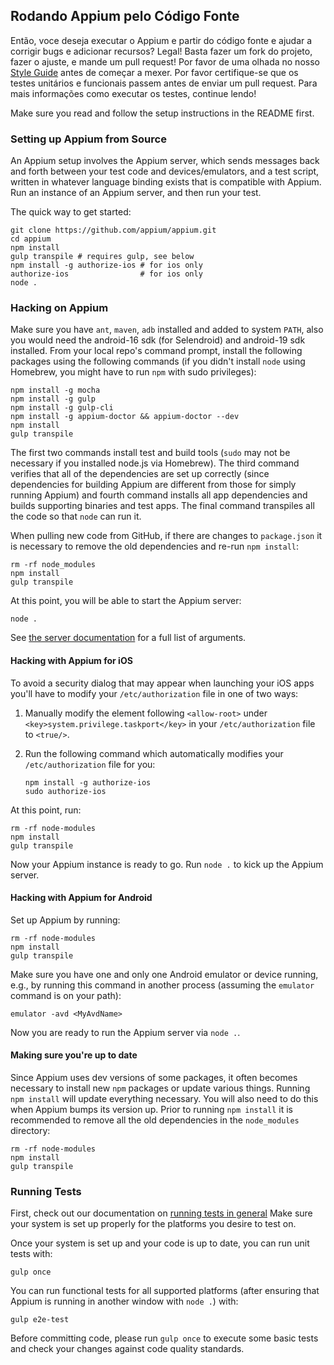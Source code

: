 ## Rodando Appium pelo Código Fonte

Então, voce deseja executar o Appium e partir do código fonte e ajudar a corrigir bugs e adicionar recursos?
Legal! Basta fazer um fork do projeto, fazer o ajuste, e mande um pull request! Por favor de uma olhada no nosso [Style Guide](style-guide-2.0.md) antes de começar a mexer.
Por favor certifique-se que os testes unitários e funcionais passem antes de enviar um pull request. Para mais informações como executar os testes, continue lendo!

Make sure you read and follow the setup instructions in the README first.

### Setting up Appium from Source

An Appium setup involves the Appium server, which sends messages back and forth
between your test code and devices/emulators, and a test script, written in
whatever language binding exists that is compatible with Appium. Run an
instance of an Appium server, and then run your test.

The quick way to get started:

```center
git clone https://github.com/appium/appium.git
cd appium
npm install
gulp transpile # requires gulp, see below
npm install -g authorize-ios # for ios only
authorize-ios                # for ios only
node .
```

### Hacking on Appium

Make sure you have `ant`, `maven`, `adb` installed and added to system `PATH`, also you
would need the android-16 sdk (for Selendroid) and android-19 sdk installed.
From your local repo's command prompt, install the following packages using the
following commands (if you didn't install `node` using Homebrew, you might have
to run `npm` with sudo privileges):

```center
npm install -g mocha
npm install -g gulp
npm install -g gulp-cli
npm install -g appium-doctor && appium-doctor --dev
npm install
gulp transpile
```

The first two commands install test and build tools (`sudo` may not be
necessary if you installed node.js via Homebrew). The third command verifies
that all of the dependencies are set up correctly (since dependencies for
building Appium are different from those for simply running Appium) and fourth
command installs all app dependencies and builds supporting binaries and test
apps. The final command transpiles all the code so that `node` can run it.

When pulling new code from GitHub, if there are changes to `package.json` it
is necessary to remove the old dependencies and re-run `npm install`:

```center
rm -rf node_modules
npm install
gulp transpile
```

At this point, you will be able to start the Appium server:

```center
node .
```

See [the server documentation](/docs/en/writing-running-appium/server-args.md)
for a full list of arguments.

#### Hacking with Appium for iOS

To avoid a security dialog that may appear when launching your iOS apps you'll
have to modify your `/etc/authorization` file in one of two ways:

1. Manually modify the element following `<allow-root>` under `<key>system.privilege.taskport</key>`
   in your `/etc/authorization` file to `<true/>`.

2. Run the following command which automatically modifies your
   `/etc/authorization` file for you:

    ```center
    npm install -g authorize-ios
    sudo authorize-ios
	```

At this point, run:

```center
rm -rf node-modules
npm install
gulp transpile
```

Now your Appium instance is ready to go. Run `node .` to kick up the Appium server.

#### Hacking with Appium for Android

Set up Appium by running:

```center
rm -rf node-modules
npm install
gulp transpile
```

Make sure you have one and only one Android emulator or device running, e.g.,
by running this command in another process (assuming the `emulator` command is
on your path):

```center
emulator -avd <MyAvdName>
```

Now you are ready to run the Appium server via `node .`.

#### Making sure you're up to date

Since Appium uses dev versions of some packages, it often becomes necessary to
install new `npm` packages or update various things. Running `npm install` will
update everything necessary. You will also need to do this when Appium bumps
its version up. Prior to running `npm install` it is recommended to remove
all the old dependencies in the `node_modules` directory:

```center
rm -rf node-modules
npm install
gulp transpile
```

### Running Tests

First, check out our documentation on [running tests in
general](/docs/en/writing-running-appium/running-tests.md) Make sure your
system is set up properly for the platforms you desire to test on.

Once your system is set up and your code is up to date, you can run unit tests
with:

```center
gulp once
```

You can run functional tests for all supported platforms (after ensuring that
Appium is running in another window with `node .`) with:

```center
gulp e2e-test
```

Before committing code, please run `gulp once` to execute some basic tests and
check your changes against code quality standards.
